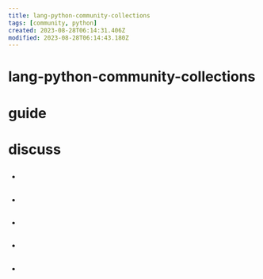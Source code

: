 ```yaml
---
title: lang-python-community-collections
tags: [community, python]
created: 2023-08-28T06:14:31.406Z
modified: 2023-08-28T06:14:43.180Z
---
```


# lang-python-community-collections

# guide

# discuss
- ## 

- ## 

- ## 

- ## 

- ## 
